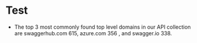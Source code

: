 Test
================

- The top 3 most commonly found top level domains in our API collection
  are swaggerhub.com 615, azure.com 356 , and swagger.io 338.
